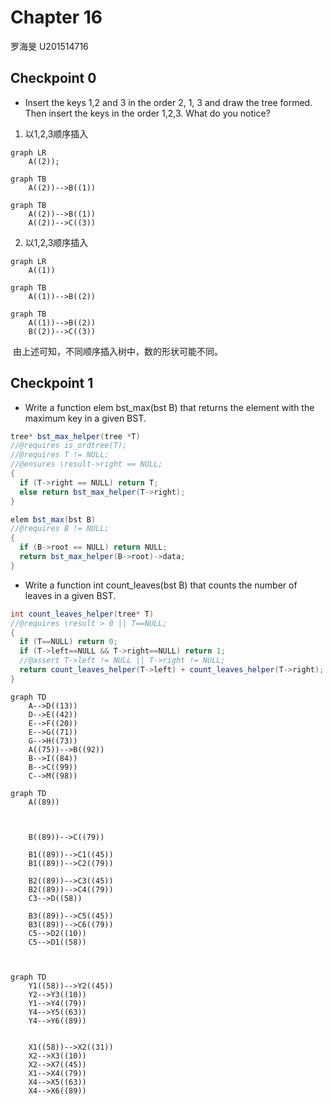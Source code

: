 # Chapter 16

罗海旻 U201514716

## Checkpoint 0

- Insert the keys 1,2 and 3 in the order 2, 1, 3 and draw the tree formed. Then insert the keys in the order 1,2,3. What do you notice?

1. 以1,2,3顺序插入

```mermaid
graph LR
	A((2));	
```

```mermaid
graph TB
	A((2))-->B((1))
```

```mermaid
graph TB
	A((2))-->B((1))
	A((2))-->C((3))
```

2. 以1,2,3顺序插入

```mermaid
graph LR
	A((1))
```



```mermaid
graph TB
	A((1))-->B((2))
```

```mermaid
graph TB
	A((1))-->B((2))
	B((2))-->C((3))
```

​	由上述可知，不同顺序插入树中，数的形状可能不同。

## Checkpoint 1

- Write a function elem bst_max(bst B) that returns the element with the maximum key in a given BST.

```c#
tree* bst_max_helper(tree *T)
//@requires is_ordtree(T);
//@requires T != NULL;
//@ensures \result->right == NULL;
{
  if (T->right == NULL) return T;
  else return bst_max_helper(T->right);
}

elem bst_max(bst B)
//@requires B != NULL;
{
  if (B->root == NULL) return NULL;
  return bst_max_helper(B->root)->data;
}
```

- Write a function int count_leaves(bst B) that counts the number of leaves in a given BST.

```c#
int count_leaves_helper(tree* T)
//@requires \result > 0 || T==NULL;
{
  if (T==NULL) return 0;
  if (T->left==NULL && T->right==NULL) return 1;
  //@assert T->left != NULL || T->right != NULL;
  return count_leaves_helper(T->left) + count_leaves_helper(T->right);
}
```

```mermaid
graph TD
	A-->D((13))
	D-->E((42))
	E-->F((20))
	E-->G((71))
	G-->H((73))
	A((75))-->B((92))
	B-->I((84))
	B-->C((99))
	C-->M((98))
```

```mermaid
graph TD
	A((89))
	
	
	
	B((89))-->C((79))
	
	B1((89))-->C1((45))
	B1((89))-->C2((79))
	
	B2((89))-->C3((45))
	B2((89))-->C4((79))
	C3-->D((58))
	
	B3((89))-->C5((45))
	B3((89))-->C6((79))
	C5-->D2((10))
	C5-->D1((58))
	
	
```



```mermaid
graph TD	
	Y1((58))-->Y2((45))
	Y2-->Y3((10))
	Y1-->Y4((79))
	Y4-->Y5((63))
	Y4-->Y6((89))
	
	
	X1((58))-->X2((31))
	X2-->X3((10))
	X2-->X7((45))
	X1-->X4((79))
	X4-->X5((63))
	X4-->X6((89))	
```


